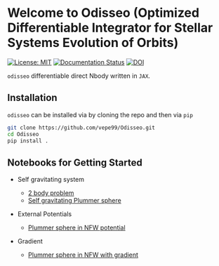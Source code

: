 # Welcome to Odisseo (Optimized Differentiable Integrator for Stellar Systems Evolution of Orbits)

[![License: MIT](https://img.shields.io/badge/License-MIT-yellow.svg)](https://opensource.org/licenses/MIT)
[![Documentation Status](https://readthedocs.org/projects/odisseo/badge/?version=latest)](https://odisseo.readthedocs.io/en/latest/?badge=latest)
[![DOI](https://zenodo.org/badge/DOI/10.5281/zenodo.14992689.svg)](https://doi.org/10.5281/zenodo.14992689)


`odisseo` differentiable direct Nbody written in `JAX`.



## Installation

`odisseo` can be installed via by cloning the repo and then via `pip`

```bash
git clone https://github.com/vepe99/Odisseo.git
cd Odisseo
pip install .
```


## Notebooks for Getting Started

- Self gravitating system
    - [2 body problem](notebooks/2body.ipynb)
    - [Self gravitating Plummer sphere](notebooks/Plummer.ipynb)

- External Potentials
    - [Plummer sphere in NFW potential](notebooks/Plummer_in_NFWpotential.ipynb)

- Gradient
    - [Plummer sphere in NFW with gradient](notebooks/gradient_test/grad_NFW_Potential.ipynb)
